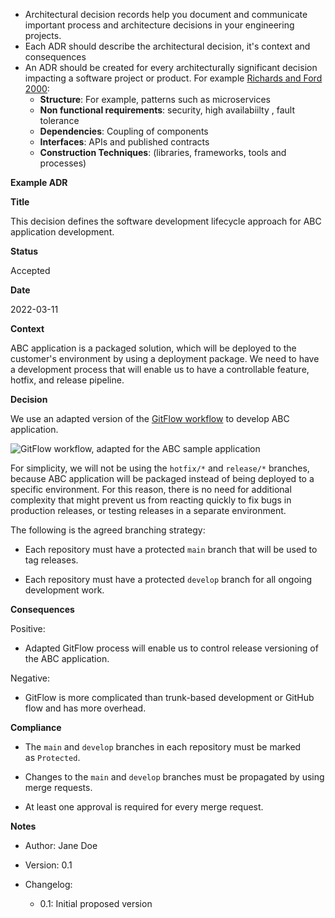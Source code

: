 - Architectural decision records help you document and communicate important process and architecture decisions in your engineering projects. 
- Each ADR should describe the architectural decision, it's context and consequences
- An ADR should be created for every architecturally significant decision impacting a software project or product. For example [Richards and Ford 2000](https://docs.aws.amazon.com/prescriptive-guidance/latest/architectural-decision-records/resources.html]): 
	- **Structure**: For example, patterns such as microservices 
	- **Non functional requirements**: security, high availabiilty , fault tolerance 
	- **Dependencies**: Coupling of components 
	- **Interfaces**: APIs and published contracts 
	- **Construction Techniques**: (libraries, frameworks, tools and processes)

**Example ADR**

**Title**

This decision defines the software development lifecycle approach for ABC application development.

**Status**

Accepted

**Date**

2022-03-11

**Context**

ABC application is a packaged solution, which will be deployed to the customer's environment by using a deployment package. We need to have a development process that will enable us to have a controllable feature, hotfix, and release pipeline.

**Decision**

We use an adapted version of the [GitFlow workflow](https://www.atlassian.com/git/tutorials/comparing-workflows/gitflow-workflow) to develop ABC application.

![GitFlow workflow, adapted for the ABC sample application](https://docs.aws.amazon.com/images/prescriptive-guidance/latest/architectural-decision-records/images/gitflow-workflow.png)

For simplicity, we will not be using the `hotfix/*` and `release/*` branches, because ABC application will be packaged instead of being deployed to a specific environment. For this reason, there is no need for additional complexity that might prevent us from reacting quickly to fix bugs in production releases, or testing releases in a separate environment.

The following is the agreed branching strategy:

- Each repository must have a protected `main` branch that will be used to tag releases.
    
- Each repository must have a protected `develop` branch for all ongoing development work.
    

**Consequences**

Positive:

- Adapted GitFlow process will enable us to control release versioning of the ABC application.
    

Negative:

- GitFlow is more complicated than trunk-based development or GitHub flow and has more overhead.
    

**Compliance**

- The `main` and `develop` branches in each repository must be marked as `Protected`.
    
- Changes to the `main` and `develop` branches must be propagated by using merge requests.
    
- At least one approval is required for every merge request.
    

**Notes**

- Author: Jane Doe
    
- Version: 0.1
    
- Changelog:
    
    - 0.1: Initial proposed version